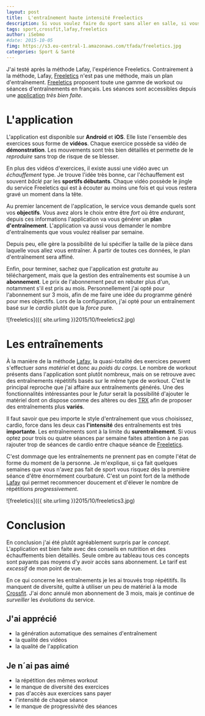 ```yaml
---
layout: post
title:  L'entraînement haute intensité Freelectics
description: Si vous voulez faire du sport sans aller en salle, si vous possédez un téléphone Freeletics est peut-être fait pour vous.
tags: sport,crossfit,lafay,freeletics
author: iSebmo
#date: 2015-10-05
fimg: https://s3.eu-central-1.amazonaws.com/tfada/freeletics.jpg
categories: Sport & Santé
---
```


J'ai testé après la méthode Lafay, l'expérience Freeletics. Contrairement à la méthode, Lafay, [Freeletics][app] n'est pas une méthode, mais un plan d'entraînement. 
[Freeletics][app] proposent toute une gamme de workout ou séances d'entraînements en français. Les séances sont accessibles depuis une [application][app] *très bien faite*. 

# L'application 
L'application est disponible sur **Android** et **iOS**. Elle liste l'ensemble des exercices sous forme de **vidéos**. Chaque exercice possède sa vidéo de **démonstration**. Les mouvements sont très bien détaillés et permette de le *reproduire* sans trop de risque de se blesser. 

En plus des vidéos d'exercices, il existe aussi une vidéo avec un *échauffement* type. Je trouve l'idée très bonne, car l'échauffement est souvent *bâclé* par les **sportifs débutants**. 
Chaque vidéo possède le jingle du service Freeletics qui est à écouter au moins une fois et qui vous restera gravé un moment dans la tête. 

Au premier lancement de l'application, le service vous demande quels sont vos **objectifs**. Vous avez alors le choix entre être *fort* où être *endurant*, depuis ces informations l'application va vous générer un **plan d'entraînement**. L'application va aussi vous demander le nombre d'entraînements que vous voulez réaliser par semaine. 

Depuis peu, elle gère la possibilité de lui spécifier la taille de la pièce dans laquelle vous allez vous entraîner. À partir de toutes ces données, le plan d'entraînement sera affiné. 

Enfin, pour terminer, sachez que l'application est *gratuite* au téléchargement, mais que la gestion des entraînements est soumise à un **abonnement**. Le prix de l'abonnement peut en rebuter plus d'un, notamment s'il est pris au mois. Personnellement j'ai opté pour l'abonnement sur 3 mois, afin de me faire une idée du programme généré  pour mes objectifs. 
Lors de la configuration, j'ai opté pour un entraînement basé sur le *cardio* plutôt que la *force* pure. 

![freeletics]({{ site.urlimg }}2015/10/freeletics2.jpg)

# Les entraînements 
À la manière de la méthode [Lafay][Lafay], la quasi-totalité des exercices peuvent s'effectuer *sans matériel* et donc au *poids du corps.* Le nombre de workout présents dans l'application sont plutôt nombreux, mais on se retrouve avec des entraînements répétitifs basés sur le même type de workout. 
C'est le principal reproche que j'ai affaire aux entraînements générés. Une des fonctionnalités intéressantes pour le *futur* serait la possibilité d'ajouter le matériel dont on dispose comme des altères ou des [TRX][trx] afin de proposer des entraînements plus **variés**. 

Il faut savoir que peu importe le style d'entraînement que vous choisissez, cardio, force dans les deux cas **l'intensité** des entraînements est très **importante**. Les entraînements sont à la limite du **surentraînement**. Si vous optez pour trois ou quatre séances par semaine faites attention à ne pas rajouter trop de séances de cardio entre chaque séance de [Freeletics][app]. 

C'est dommage que les entraînements ne prennent pas en compte l'état de forme du moment de la personne. Je m'explique, si ça fait quelques semaines que vous n'avez pas fait de sport vous risquez dès la première séance d'être énormément courbaturé. 
C'est un point fort de la méthode [Lafay][Lafay] qui permet recommencer doucement et d'élever le nombre de répétitions *progressivement*. 

![freeletics]({{ site.urlimg }}2015/10/freeletics3.jpg)

# Conclusion 
En conclusion j'ai été plutôt agréablement surpris par le *concept*. L'application est bien faite avec des conseils en nutrition et des échauffements bien détaillés. Seule ombre au tableau tous ces concepts sont payants pas moyens d'y avoir accès sans abonnement. Le tarif est *excessif* de mon point de vue. 

En ce qui concerne les entraînements je les ai trouvés trop répétitifs. Ils manquent de diversité, quitte à utiliser un peu de matériel à la mode [Crossfit][Crossfit]. 
J'ai donc annulé mon abonnement de 3 mois, mais je continue de *surveiller* les *évolutions* du service. 

## J'ai apprécié 
* la génération automatique des semaines d'entraînement 
* la qualité des vidéos 
* la qualité de l'application 

## Je n´ai pas aimé 
* la répétition des mêmes workout
* le manque de diversité des exercices 
* pas d'accès aux exercices sans payer
* l'intensité de chaque séance 
* le manque de progressivité des séances 

[Lafay]: http://www.amazon.fr/dp/2851806424/?tag=tfadafr-21
[app]: https://itunes.apple.com/fr/app/freeletics-workout-training/id654810212?l=en&mt=8&at=1l3vs3Y
[Crossfit]: http://www.amazon.fr/dp/2851808478/?tag=tfadafr-21
[trx]: http://www.amazon.fr/dp/suspension/?tag=tfadafr-21
 